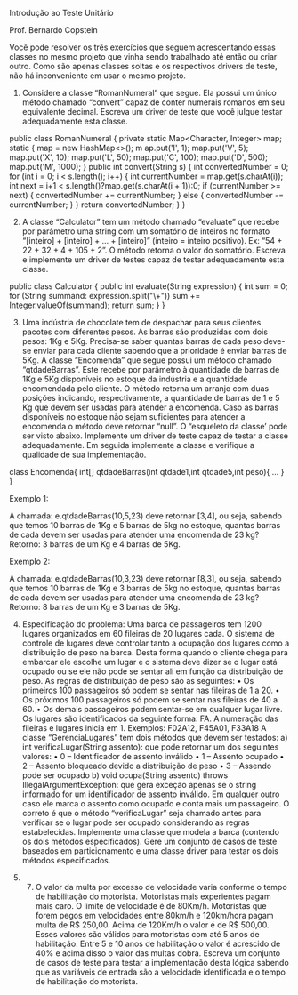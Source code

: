 Introdução ao Teste Unitário

Prof. Bernardo Copstein

Você pode resolver os três exercícios que seguem acrescentando essas classes no mesmo projeto que vinha sendo trabalhado até então ou criar outro. Como são apenas classes soltas e os respectivos drivers de teste, não há inconveniente em usar o mesmo projeto.

1) Considere a classe “RomanNumeral” que segue. Ela possui um único método chamado “convert” capaz de conter numerais romanos em seu equivalente decimal. Escreva um driver de teste que você julgue testar adequadamente esta classe.

public class RomanNumeral { 
  private static Map<Character, Integer> map; 
  static { 
    map = new HashMap<>(); m
    ap.put('I', 1); 
    map.put('V', 5); 
    map.put('X', 10); 
    map.put('L', 50); 
    map.put('C', 100); 
    map.put('D', 500); 
    map.put('M', 1000); } 
    public int convert(String s) { 
      int convertedNumber = 0; 
      for (int i = 0; i < s.length(); i++) { 
        int currentNumber = map.get(s.charAt(i)); 
        int next = i+1 < s.length()?map.get(s.charAt(i + 1)):0; 
          if (currentNumber >= next) { 
            convertedNumber += currentNumber; } 
          else { 
          convertedNumber -= currentNumber; 
          } 
        } 
      return convertedNumber;
      } 
      }

2) A classe “Calculator” tem um método chamado “evaluate” que recebe por parâmetro uma string com um somatório de inteiros no formato “[inteiro] + [inteiro] + ... + [inteiro]” (inteiro = inteiro positivo). Ex: “54 + 22 + 32 + 4 + 105 + 2”. O método retorna o valor do somatório. Escreva e implemente um driver de testes capaz de testar adequadamente esta classe.

public class Calculator { 
  public int evaluate(String expression) { 
    int sum = 0; 
    for (String summand: expression.split("\\+")) sum += Integer.valueOf(summand); return sum; 
    } 
  }

3) Uma indústria de chocolate tem de despachar para seus clientes pacotes com diferentes pesos. As barras são produzidas com dois pesos: 1Kg e 5Kg. Precisa-se saber quantas barras de cada peso deve-se enviar para cada cliente sabendo que a prioridade é enviar barras de 5Kg. A classe “Encomenda” que segue possui um método chamado “qtdadeBarras”. Este recebe por parâmetro à quantidade de barras de 1Kg e 5Kg disponíveis no estoque da indústria e a quantidade encomendada pelo cliente. O método retorna um arranjo com duas posições indicando, respectivamente, a quantidade de barras de 1 e 5 Kg que devem ser usadas para atender a encomenda. Caso as barras disponíveis no estoque não sejam suficientes para atender a encomenda o método deve retornar “null”. O “esqueleto da classe’ pode ser visto abaixo. Implemente um driver de teste capaz de testar a classe adequadamente. Em seguida implemente a classe e verifique a qualidade de sua implementação.

class Encomenda{ int[] qtdadeBarras(int qtdade1,int qtdade5,int peso){ ... } }

Exemplo 1:

A chamada: e.qtdadeBarras(10,5,23) deve retornar [3,4], ou seja, sabendo que temos 10 barras de 1Kg e 5 barras de 5kg no estoque, quantas barras de cada devem ser usadas para atender uma encomenda de 23 kg? Retorno: 3 barras de um Kg e 4 barras de 5Kg.

Exemplo 2:

A chamada: e.qtdadeBarras(10,3,23) deve retornar [8,3], ou seja, sabendo que temos 10 barras de 1Kg e 3 barras de 5kg no estoque, quantas barras de cada devem ser usadas para atender uma encomenda de 23 kg? Retorno: 8 barras de um Kg e 3 barras de 5Kg.

4) Especificação do problema: Uma barca de passageiros tem 1200 lugares organizados
em 60 fileiras de 20 lugares cada. O sistema de controle de lugares deve controlar tanto
a ocupação dos lugares como a distribuição de peso na barca. Desta forma quando o
cliente chega para embarcar ele escolhe um lugar e o sistema deve dizer se o lugar está
ocupado ou se ele não pode se sentar ali em função da distribuição de peso. As regras
de distribuição de peso são as seguintes:
• Os primeiros 100 passageiros só podem se sentar nas fileiras de 1 a 20.
• Os próximos 100 passageiros só podem se sentar nas fileiras de 40 a 60.
• Os demais passageiros podem sentar-se em qualquer lugar livre.
Os lugares são identificados da seguinte forma: F<nro da fileira>A<nro do assento>. A
numeração das fileiras e lugares inicia em 1.
Exemplos: F02A12, F45A01, F33A18
A classe “GerenciaLugares” tem dois métodos que devem ser testados:
a) int verificaLugar(String assento): que pode retornar um dos seguintes valores:
• 0 – Identificador de assento inválido
• 1 – Assento ocupado
• 2 – Assento bloqueado devido a distribuição de peso
• 3 – Assendo pode ser ocupado
b) void ocupa(String assento) throws IllegalArgumentException: que gera exceção
apenas se o string informado for um identificador de assento inválido. Em qualquer
outro caso ele marca o assento como ocupado e conta mais um passageiro. O
correto é que o método “verificaLugar” seja chamado antes para verificar se o lugar
pode ser ocupado considerando as regras estabelecidas.
Implemente uma classe que modela a barca (contendo os dois métodos especificados).
Gere um conjunto de casos de teste baseados em particionamento e uma classe driver
para testar os dois métodos especificados.


7) 7. O valor da multa por excesso de velocidade varia conforme o tempo de habilitação do motorista. Motoristas mais experientes pagam mais caro. O limite de velocidade é de 80Km/h. Motoristas que forem pegos em velocidades entre 80km/h e 120km/hora pagam multa de R$ 250,00. Acima de 120Km/h o valor é de R$ 500,00. Esses valores são válidos para motoristas com até 5 anos de habilitação. Entre 5 e 10 anos de habilitação o valor é acrescido de 40% e acima disso o valor das multas dobra. Escreva um conjunto de casos de teste para testar a implementação desta lógica sabendo que as variáveis de entrada são a velocidade identificada e o tempo de habilitação do motorista.
